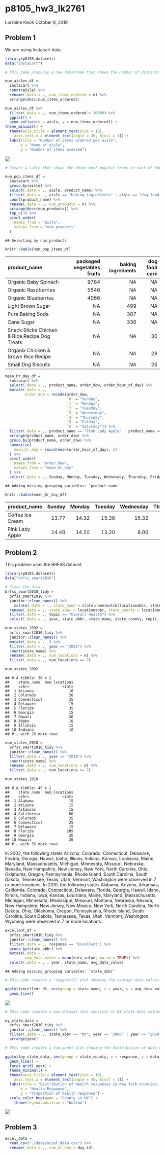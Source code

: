 p8105\_hw3\_lk2761
================
Lorraine Kwok
October 8, 2019

## Problem 1

We are using Instacart data.

``` r
library(p8105.datasets) 
data("instacart")
```

``` r
# This code produces a new dataframe that shows the number of distinct aisles and the number of items ordered from each. 

num_aisles_df = 
  instacart %>%
  count(aisle) %>%
  rename(.data = ., num_items_ordered = n) %>%
  arrange(desc(num_items_ordered))
```

``` r
num_aisles_df %>%
  filter(.data = ., num_items_ordered > 10000) %>%
  ggplot() + 
  geom_col(aes(x = aisle, y = num_items_ordered)) +
theme_minimal() +
  theme(axis.title = element_text(size = 10),
    axis.text.x = element_text(angle = 45, hjust = 1)) +
  labs(title = "Number of items ordered per aisle", 
       x = "Name of aisle",
       y = "Number of items ordered") 
```

![](p8105_hw3_lk2761_files/figure-gfm/unnamed-chunk-1-1.png)<!-- -->

``` r
# Create a table that shows the three most popular items in each of the aisles: baking ingredients, dog food care and packaged vegetables fruits.

num_pop_items_df =
  instacart %>%
  group_by(aisle) %>%
  select(.data = ., aisle, product_name) %>%
  filter(.data = ., aisle == "baking ingredients" | aisle == "dog food care" | aisle == "packaged vegetables fruits") %>%
  count(product_name) %>%
  rename(.data = ., num_products = n) %>%
  arrange(desc(num_products)) %>%
  top_n(3) %>%
  pivot_wider(
    names_from = "aisle",
    values_from = "num_products"
  ) 
```

    ## Selecting by num_products

``` r
knitr::kable(num_pop_items_df)
```

| product\_name                                 | packaged vegetables fruits | baking ingredients | dog food care |
| :-------------------------------------------- | -------------------------: | -----------------: | ------------: |
| Organic Baby Spinach                          |                       9784 |                 NA |            NA |
| Organic Raspberries                           |                       5546 |                 NA |            NA |
| Organic Blueberries                           |                       4966 |                 NA |            NA |
| Light Brown Sugar                             |                         NA |                499 |            NA |
| Pure Baking Soda                              |                         NA |                387 |            NA |
| Cane Sugar                                    |                         NA |                336 |            NA |
| Snack Sticks Chicken & Rice Recipe Dog Treats |                         NA |                 NA |            30 |
| Organix Chicken & Brown Rice Recipe           |                         NA |                 NA |            28 |
| Small Dog Biscuits                            |                         NA |                 NA |            26 |

``` r
mean_hr_day_df = 
  instacart %>%
  select(.data = ., product_name, order_dow, order_hour_of_day) %>%
  mutate(.data = ., 
         order_dow = recode(order_dow, 
                            `0` = "Sunday",
                            `1` = "Monday",
                            `2` = "Tuesday", 
                            `3` = "Wednesday",
                            `4` = "Thursday", 
                            `5` = "Friday", 
                            `6` = "Saturday")) %>%
  filter(.data = ., product_name == "Pink Lady Apple" | product_name == "Coffee Ice Cream") %>%
  arrange(product_name, order_dow) %>%
  group_by(product_name, order_dow) %>%
  summarize(
    mean_hr_day = round(mean(order_hour_of_day), 2)
  ) %>%
  pivot_wider(
    names_from = "order_dow",
    values_from = "mean_hr_day"
  ) %>%
  select(.data = ., Sunday, Monday, Tuesday, Wednesday, Thursday, Friday, Saturday)
```

    ## Adding missing grouping variables: `product_name`

``` r
knitr::kable(mean_hr_day_df)
```

| product\_name    | Sunday | Monday | Tuesday | Wednesday | Thursday | Friday | Saturday |
| :--------------- | -----: | -----: | ------: | --------: | -------: | -----: | -------: |
| Coffee Ice Cream |  13.77 |  14.32 |   15.38 |     15.32 |    15.22 |  12.26 |    13.83 |
| Pink Lady Apple  |  14.40 |  14.20 |   13.20 |      8.00 |    11.00 |  16.00 |    13.00 |

## Problem 2

This problem uses the BRFSS dataset.

``` r
library(p8105.datasets)
data("brfss_smart2010")

# Clean the data
brfss_smart2010_tidy =
  brfss_smart2010 %>%
  janitor::clean_names() %>%
    mutate(.data = ., state_name = state.name[match(locationabbr, state.abb)]) %>%
  rename(.data = ., state_abbr = locationabbr, state_county = locationdesc) %>%
  filter(.data = ., topic == "Overall Health") %>%
  select(.data = ., year, state_abbr, state_name, state_county, topic, response, data_value)
```

``` r
num_states_2002 = 
  brfss_smart2010_tidy %>%
  janitor::clean_names() %>%
  mutate(.data = . ,) %>%
  filter(.data = ., year == "2002") %>%
  count(state_name) %>%
  rename(.data = ., num_locations = n) %>%
  filter(.data = ., num_locations >= 7) 

num_states_2002
```

    ## # A tibble: 36 x 2
    ##    state_name  num_locations
    ##    <chr>               <int>
    ##  1 Arizona                10
    ##  2 Colorado               20
    ##  3 Connecticut            35
    ##  4 Delaware               15
    ##  5 Florida                35
    ##  6 Georgia                15
    ##  7 Hawaii                 20
    ##  8 Idaho                  10
    ##  9 Illinois               15
    ## 10 Indiana                10
    ## # … with 26 more rows

``` r
num_states_2010 = 
  brfss_smart2010_tidy %>%
  janitor::clean_names() %>%
  filter(.data = ., year == "2010") %>%
  count(state_name) %>%
  rename(.data = ., num_locations = n) %>%
  filter(.data = ., num_locations >= 7) 

num_states_2010
```

    ## # A tibble: 45 x 2
    ##    state_name  num_locations
    ##    <chr>               <int>
    ##  1 Alabama                15
    ##  2 Arizona                15
    ##  3 Arkansas               15
    ##  4 California             60
    ##  5 Colorado               35
    ##  6 Connecticut            25
    ##  7 Delaware               15
    ##  8 Florida               205
    ##  9 Georgia                20
    ## 10 Hawaii                 20
    ## # … with 35 more rows

In 2002, the following states Arizona, Colorado, Connecticut, Delaware,
Florida, Georgia, Hawaii, Idaho, Illinois, Indiana, Kansas, Louisiana,
Maine, Maryland, Massachusetts, Michigan, Minnesota, Missouri, Nebraska,
Nevada, New Hampshire, New Jersey, New York, North Carolina, Ohio,
Oklahoma, Oregon, Pennsylvania, Rhode Island, South Carolina, South
Dakota, Tennessee, Texas, Utah, Vermont, Washington were observed in 7
or more locations. In 2010, the following states Alabama, Arizona,
Arkansas, California, Colorado, Connecticut, Delaware, Florida, Georgia,
Hawaii, Idaho, Illinois, Indiana, Iowa, Kansas, Louisiana, Maine,
Maryland, Massachusetts, Michigan, Minnesota, Mississippi, Missouri,
Montana, Nebraska, Nevada, New Hampshire, New Jersey, New Mexico, New
York, North Carolina, North Dakota, Ohio, Oklahoma, Oregon,
Pennsylvania, Rhode Island, South Carolina, South Dakota, Tennessee,
Texas, Utah, Vermont, Washington, Wyoming were observed in 7 or more
locations.

``` r
excellent_df = 
  brfss_smart2010_tidy %>%
  janitor::clean_names() %>%
  filter(.data = ., response == "Excellent") %>%
  group_by(state_abbr) %>%
  mutate(.data = . ,
         avg_data_value = mean(data_value, na.rm = TRUE)) %>%
  select(.data = . , year, state_name, avg_data_value)
```

    ## Adding missing grouping variables: `state_abbr`

``` r
# This code creates a "spaghetti" plot showing the average data values across years for each state. 

ggplot(excellent_df, aes(group = state_name, x = year, y = avg_data_value, color = state_name)) + 
  geom_line()
```

![](p8105_hw3_lk2761_files/figure-gfm/create%20new%20dataset%20with%20only%20excellent%20responses%20for%20Overall%20Health-1.png)<!-- -->

``` r
# This code creates a new dataset that consists of NY state data values and responses to the "Overall Health" topic for 2006 and 2010. 

ny_state_data =
  brfss_smart2010_tidy %>%
  janitor::clean_names() %>%
  filter(.data = ., state_abbr == "NY", year == "2006" | year == "2010") %>%
  arrange(year)

# This code creates a two-panel plot showing the distribution of data values for the responses for NY state in 2006 and 2010.

ggplot(ny_state_data, aes(group = state_county, x = response, y = data_value, color = state_county)) + 
  geom_line() +
  facet_grid(~year) +
  theme_minimal() +
  theme(axis.title = element_text(size = 10),
    axis.text.x = element_text(angle = 45, hjust = 1)) +
  labs(title = "Distribution of health responses in New York counties, 2006 and 2010", 
       x = "Health Response",
       y = "Proportion of health response") +
  scale_color_hue(name = "County in NY") +
    theme(legend.position = "bottom") 
```

![](p8105_hw3_lk2761_files/figure-gfm/unnamed-chunk-3-1.png)<!-- -->

## Problem 3

``` r
accel_data = 
  read.csv("./data/accel_data.csv") %>%
  rename(.data = ., num_of_day = day_id) 
```
